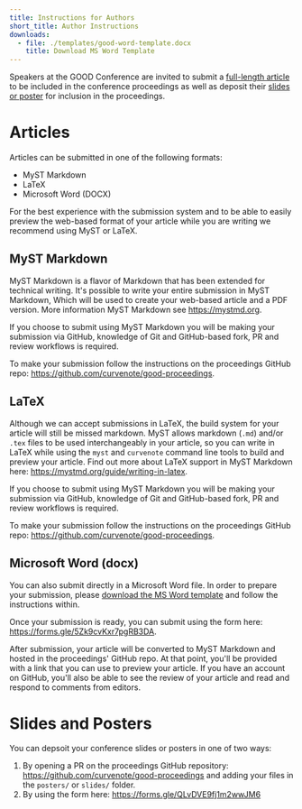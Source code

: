 ```yaml
---
title: Instructions for Authors
short_title: Author Instructions
downloads:
  - file: ./templates/good-word-template.docx
    title: Download MS Word Template
---
```


Speakers at the GOOD Conference are invited to submit a [full-length article](#articles) to be included in the conference proceedings as well as deposit their [slides or poster](#slides-and-posters) for inclusion in the proceedings.

# Articles

Articles can be submitted in one of the following formats:

* MyST Markdown
* LaTeX
* Microsoft Word (DOCX)

For the best experience with the submission system and to be able to easily preview the web-based format of your article while you are writing we recommend using MyST or LaTeX. 

## MyST Markdown

MyST Markdown is a flavor of Markdown that has been extended for technical writing. It's possible to write your entire submission in MyST Markdown, Which will be used to create your web-based article and a PDF version. More information MyST Markdown see https://mystmd.org. 

If you choose to submit using MyST Markdown you will be making your submission via GitHub, knowledge of Git and GitHub-based fork, PR and review workflows is required.

To make your submission follow the instructions on the proceedings GitHub repo: https://github.com/curvenote/good-proceedings.

## LaTeX

Although we can accept submissions in LaTeX, the build system for your article will still be missed markdown. MyST allows markdown (`.md`) and/or `.tex` files to be used interchangeably in your article, so you can write in LaTeX while using the `myst` and `curvenote` command line tools to build and preview your article. Find out more about LaTeX support in MyST Markdown here: https://mystmd.org/guide/writing-in-latex.

If you choose to submit using MyST Markdown you will be making your submission via GitHub, knowledge of Git and GitHub-based fork, PR and review workflows is required.

To make your submission follow the instructions on the proceedings GitHub repo: https://github.com/curvenote/good-proceedings.

## Microsoft Word (docx)

You can also submit directly in a Microsoft Word file. In order to prepare your submission, please [download the MS Word template](./templates/good-word-template.docx) and follow the instructions within.

Once your submission is ready, you can submit using the form here: https://forms.gle/5Zk9cvKxr7pgRB3DA.

After submission, your article will be converted to MyST Markdown and hosted in the proceedings' GitHub repo. At that point, you'll be provided with a link that you can use to preview your article. If you have an account on GitHub, you'll also be able to see the review of your article and read and respond to comments from editors.  


# Slides and Posters

You can depsoit your conference slides or posters in one of two ways:

1. By opening a PR on the proceedings GitHub repository: https://github.com/curvenote/good-proceedings and adding your files in the `posters/` or `slides/` folder.
2. By using the form here: https://forms.gle/QLvDVE9fj1m2wwJM6
